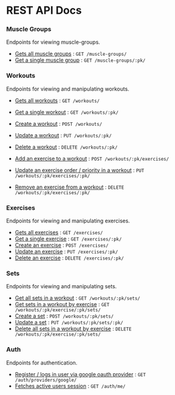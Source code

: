 # REST API Docs

### Muscle Groups

Endpoints for viewing muscle-groups.

- [Gets all muscle groups](docs/muscle-groups/get.md) : `GET /muscle-groups/`
- [Get a single muscle group](docs/muscle-groups/get.md) : `GET /muscle-groups/:pk/`

### Workouts

Endpoints for viewing and manipulating workouts.

- [Gets all workouts](docs/workouts/get.md) : `GET /workouts/`
- [Get a single workout](docs/workouts/get.md) : `GET /workouts/:pk/`
- [Create a workout](docs/workouts/post.md) : `POST /workouts/`
- [Update a workout](docs/workouts/put.md) : `PUT /workouts/:pk/`
- [Delete a workout](docs/workouts/delete.md) : `DELETE /workouts/:pk/`

- [Add an exercise to a workout](docs/workouts/post.md) : `POST /workouts/:pk/exercises/`
- [Update an exercise order / priority in a workout](docs/workouts/put.md) : `PUT /workouts/:pk/exercises/:pk/`
- [Remove an exercise from a workout](docs/workouts/delete.md) : `DELETE /workouts/:pk/exercises/:pk/`
### Exercises

Endpoints for viewing and manipulating exercises.

- [Gets all exercises](docs/exercises/get.md) : `GET /exercises/`
- [Get a single exercise](docs/exercises/get.md) : `GET /exercises/:pk/`
- [Create an exercise](docs/exercises/post.md) : `POST /exercises/`
- [Update an exercise](docs/exercises/put.md) : `PUT /exercises/:pk/`
- [Delete an exercise](docs/exercises/delete.md) : `DELETE /exercises/:pk/`

### Sets

Endpoints for viewing and manipulating sets.

- [Get all sets in a workout](docs/sets/get.md) : `GET /workouts/:pk/sets/`
- [Get sets in a workout by exercise](docs/sets/get.md) : `GET /workouts/:pk/exercise/:pk/sets/`
- [Create a set](docs/sets/post.md) : `POST /workouts/:pk/sets/`
- [Update a set](docs/sets/put.md) : `PUT /workouts/:pk/sets/:pk/`
- [Delete all sets in a workout by exercise](docs/sets/delete.md) : `DELETE /workouts/:pk/exercise/:pk/sets/`

### Auth

Endpoints for authentication.

- [Register / logs in user via google oauth provider](docs/auth/get.md) : `GET /auth/providers/google/`
- [Fetches active users session](docs/auth/get.md) : `GET /auth/me/`
